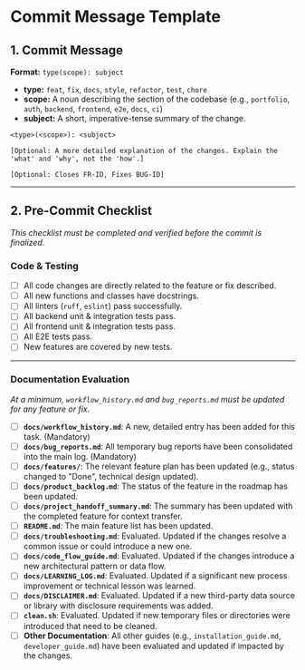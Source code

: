 # Commit Message Template

## 1. Commit Message

**Format:** `type(scope): subject`

*   **type:** `feat`, `fix`, `docs`, `style`, `refactor`, `test`, `chore`
*   **scope:** A noun describing the section of the codebase (e.g., `portfolio`, `auth`, `backend`, `frontend`, `e2e`, `docs`, `ci`)
*   **subject:** A short, imperative-tense summary of the change.

```
<type>(<scope>): <subject>

[Optional: A more detailed explanation of the changes. Explain the 'what' and 'why', not the 'how'.]

[Optional: Closes FR-ID, Fixes BUG-ID]
```

---

## 2. Pre-Commit Checklist

*This checklist must be completed and verified before the commit is finalized.*

### Code & Testing
- [ ] All code changes are directly related to the feature or fix described.
- [ ] All new functions and classes have docstrings.
- [ ] All linters (`ruff`, `eslint`) pass successfully.
- [ ] All backend unit & integration tests pass.
- [ ] All frontend unit & integration tests pass.
- [ ] All E2E tests pass.
- [ ] New features are covered by new tests.

---

### Documentation Evaluation

*At a minimum, `workflow_history.md` and `bug_reports.md` must be updated for any feature or fix.*

- [ ] **`docs/workflow_history.md`**: A new, detailed entry has been added for this task. (Mandatory)
- [ ] **`docs/bug_reports.md`**: All temporary bug reports have been consolidated into the main log. (Mandatory)
- [ ] **`docs/features/`**: The relevant feature plan has been updated (e.g., status changed to "Done", technical design updated).
- [ ] **`docs/product_backlog.md`**: The status of the feature in the roadmap has been updated.
- [ ] **`docs/project_handoff_summary.md`**: The summary has been updated with the completed feature for context transfer.
- [ ] **`README.md`**: The main feature list has been updated.
- [ ] **`docs/troubleshooting.md`**: Evaluated. Updated if the changes resolve a common issue or could introduce a new one.
- [ ] **`docs/code_flow_guide.md`**: Evaluated. Updated if the changes introduce a new architectural pattern or data flow.
- [ ] **`docs/LEARNING_LOG.md`**: Evaluated. Updated if a significant new process improvement or technical lesson was learned.
- [ ] **`docs/DISCLAIMER.md`**: Evaluated. Updated if a new third-party data source or library with disclosure requirements was added.
- [ ] **`clean.sh`**: Evaluated. Updated if new temporary files or directories were introduced that need to be cleaned.
- [ ] **Other Documentation**: All other guides (e.g., `installation_guide.md`, `developer_guide.md`) have been evaluated and updated if impacted by the changes.